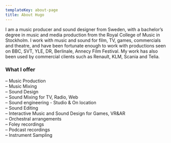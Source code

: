```yaml
---
templateKey: about-page
title: About Hugo
---
```

I am a music producer and sound designer from Sweden, with a bachelor’s degree in music and media production from the Royal College of Music in Stockholm. I work with music and sound for film, TV, games, commercials and theatre, and have been fortunate enough to work with productions seen on BBC, SVT, YLE, DR, Berlinale, Annecy Film Festival.
My work has also been used by commercial clients such as Renault, KLM, Scania and Telia.

### What I offer

– Music Production\
– Music Mixing\
– Sound Design\
– Sound Mixing for TV, Radio, Web\
– Sound engineering - Studio & On location \
– Sound Editing\
– Interactive Music and Sound Design for Games, VR&AR \
– Orchestral arrangements\
– Foley recordings \
– Podcast recordings\
– Instrument Sampling
